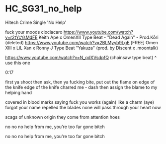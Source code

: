 # HC_SG31_no_help
Hitech Crime Single 'No Help'

fuck your moods ciociacaro
https://www.youtube.com/watch?v=r2tYcYsMdFE Keith Ape x OmenXII Type Beat - "Dead Again" - Prod.Kōri (deleted)
https://www.youtube.com/watch?v=2BLMyyb9LgE [FREE] Omen XIII x LiL Xan x Ronny J Type Beat "Yakuza" (prod. by Discent x .moontalk)

https://www.youtube.com/watch?v=N_qdXVsdpfQ (chainsaw type beat)
^ use this one

0:17

first ya shoot then ask, then ya fucking bite, 
put out the flame on edge of the knife
edge of the knife charred me -
dash then assign the blame to my helping hand 

covered in blood marks saying
fuck you works (again) like a charm (aye) 
forgot your name repelled the blades
none will pass through your heart now


scags of unknown origin
they come from attention hoes

no no no help
from me, you're too far gone bitch

no no no help
from me, you're too far gone bitch

